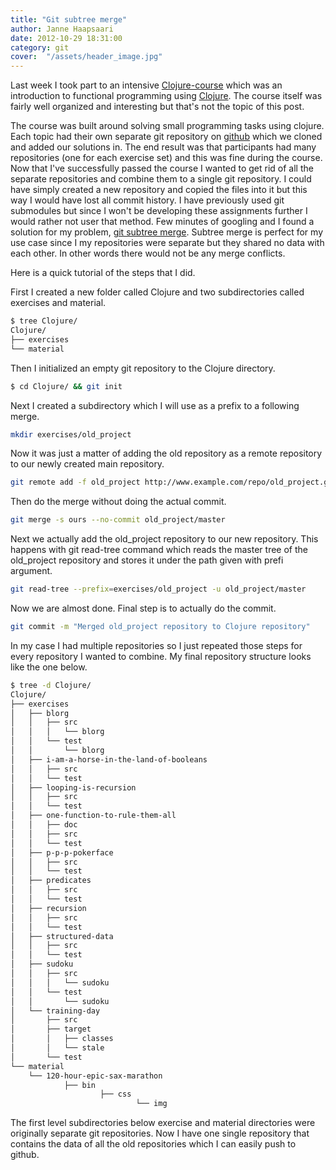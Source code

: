 ```yaml
---
title: "Git subtree merge"
author: Janne Haapsaari
date: 2012-10-29 18:31:00
category: git
cover:  "/assets/header_image.jpg"
---
```


Last week I took part to an intensive
[Clojure-course](http://iloveponies.github.com/) which was an introduction to
functional programming using [Clojure](http://clojure.org/). The course itself
was fairly well organized and interesting but that's not the topic of this
post.

The course was built around solving small programming tasks using clojure.
Each topic had their own separate git repository on
[github](http://www.github.com) which we cloned and added our solutions in.
The end result was that participants had many repositories (one for each
exercise set) and this was fine during the course. Now that I've successfully
passed the course I wanted to get rid of all the separate repositories and
combine them to a single git repository. I could have simply created a new
repository and copied the files into it but this way I would have lost all
commit history. I have previously used git submodules but since I won't be
developing these assignments further I would rather not user that method. Few
minutes of googling and I found a solution for my problem,
[git subtree merge](http://git-scm.com/book/ch6-7.html).
Subtree merge is perfect for my use case since I my repositories were separate
but they shared no data with each other. In other words there would not be any
merge conflicts.

Here is a quick tutorial of the steps that I did.

First I created a new folder called Clojure and two subdirectories called
exercises and material.

```sh
$ tree Clojure/
Clojure/
├── exercises
└── material
```

Then I initialized an empty git repository to the Clojure directory.

```sh
$ cd Clojure/ && git init
```

Next I created a subdirectory which I will use as a prefix to a following
merge.

```sh
mkdir exercises/old_project
```

Now it was just a matter of adding the old repository as a remote repository
to our newly created main repository.

```sh
git remote add -f old_project http://www.example.com/repo/old_project.git
```

Then do the merge without doing the actual commit.

```sh
git merge -s ours --no-commit old_project/master
```

Next we actually add the old_project repository to our new repository. This
happens with git read-tree command which reads the master tree of the
old_project repository and stores it under the path given with prefi
argument.

```sh
git read-tree --prefix=exercises/old_project -u old_project/master
```

Now we are almost done. Final step is to actually do the commit.

```sh
git commit -m "Merged old_project repository to Clojure repository"
```

In my case I had multiple repositories so I just repeated those steps for
every repository I wanted to combine. My final repository structure looks like
the one below.

```sh
$ tree -d Clojure/
Clojure/
├── exercises
│   ├── blorg
│   │   ├── src
│   │   │   └── blorg
│   │   └── test
│   │       └── blorg
│   ├── i-am-a-horse-in-the-land-of-booleans
│   │   ├── src
│   │   └── test
│   ├── looping-is-recursion
│   │   ├── src
│   │   └── test
│   ├── one-function-to-rule-them-all
│   │   ├── doc
│   │   ├── src
│   │   └── test
│   ├── p-p-p-pokerface
│   │   ├── src
│   │   └── test
│   ├── predicates
│   │   ├── src
│   │   └── test
│   ├── recursion
│   │   ├── src
│   │   └── test
│   ├── structured-data
│   │   ├── src
│   │   └── test
│   ├── sudoku
│   │   ├── src
│   │   │   └── sudoku
│   │   └── test
│   │       └── sudoku
│   └── training-day
│       ├── src
│       ├── target
│       │   ├── classes
│       │   └── stale
│       └── test
└── material
    └── 120-hour-epic-sax-marathon
            ├── bin
                    ├── css
                            └── img
```

The first level subdirectories below exercise and material directories were
originally separate git repositories. Now I have one single repository that
contains the data of all the old repositories which I can easily push to
github.

